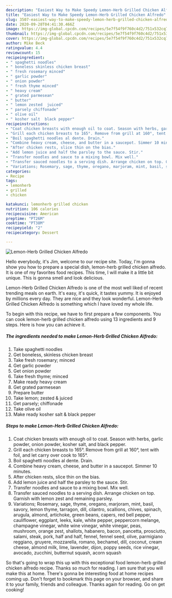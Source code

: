 ```yaml
---
description: "Easiest Way to Make Speedy Lemon-Herb Grilled Chicken Alfredo"
title: "Easiest Way to Make Speedy Lemon-Herb Grilled Chicken Alfredo"
slug: 3507-easiest-way-to-make-speedy-lemon-herb-grilled-chicken-alfredo
date: 2020-09-28T04:41:30.466Z
image: https://img-global.cpcdn.com/recipes/5e7f54f9f760c4d2/751x532cq70/lemon-herb-grilled-chicken-alfredo-recipe-main-photo.jpg
thumbnail: https://img-global.cpcdn.com/recipes/5e7f54f9f760c4d2/751x532cq70/lemon-herb-grilled-chicken-alfredo-recipe-main-photo.jpg
cover: https://img-global.cpcdn.com/recipes/5e7f54f9f760c4d2/751x532cq70/lemon-herb-grilled-chicken-alfredo-recipe-main-photo.jpg
author: Mike Beck
ratingvalue: 4.4
reviewcount: 15
recipeingredient:
- " spaghetti noodles"
- " boneless skinless chicken breast"
- " fresh rosemary minced"
- " garlic powder"
- " onion powder"
- " fresh thyme minced"
- " heavy cream"
- " grated parmesean"
- " butter"
- " lemon zested  juiced"
- " parsely chiffonade"
- " olive oil"
- " kosher salt  black pepper"
recipeinstructions:
- "Coat chicken breasts with enough oil to coat. Season with herbs, garlic powder, onion powder, kosher salt, and black pepper."
- "Grill each chicken breasts to 165°. Remove from grill at 160°, tent with foil, and let carry over cook to 165°."
- "Boil spaghetti noodles al dente. Drain."
- "Combine heavy cream, cheese, and butter in a saucepot. Simmer 10 minutes."
- "After chicken rests, slice thin on the bias."
- "Add lemon juice and half the parsley to the sauce. Stir."
- "Transfer noodles and sauce to a mixing bowl. Mix well."
- "Transfer sauced noodles to a serving dish. Arrange chicken on top. Garnish with lemon zest and remaining parsley."
- "Variations; Rosemary, sage, thyme, oregano, marjoram, mint, basil, savory, lemon thyme, tarragon, dill, cilantro, scallions, chives, spinach, arugula, almond, artichoke, green beans, capers, red bell pepper, cauliflower, eggplant, leeks, kale, white pepper, peppercorn melange, champagne vinegar, white wine vinegar, white vinegar, peas, mushroom, orange zest, shallots, habanero, bacon, pancetta, prosciutto, salami, steak, pork, half and half, fennel, fennel seed, olive, parmigiano reggiano, gruyere, mozzarella, romano, bechamel, dill, coconut, cream cheese, almond milk, lime, lavender, dijon, poppy seeds, rice vinegar, avocado, zucchini, butternut squash, acorn squash"
categories:
- Recipe
tags:
- lemonherb
- grilled
- chicken

katakunci: lemonherb grilled chicken 
nutrition: 106 calories
recipecuisine: American
preptime: "PT26M"
cooktime: "PT38M"
recipeyield: "2"
recipecategory: Dessert

---
```



![Lemon-Herb Grilled Chicken Alfredo](https://img-global.cpcdn.com/recipes/5e7f54f9f760c4d2/751x532cq70/lemon-herb-grilled-chicken-alfredo-recipe-main-photo.jpg)

Hello everybody, it's Jim, welcome to our recipe site. Today, I'm gonna show you how to prepare a special dish, lemon-herb grilled chicken alfredo. It is one of my favorites food recipes. This time, I will make it a little bit unique. This is gonna smell and look delicious.



Lemon-Herb Grilled Chicken Alfredo is one of the most well liked of recent trending meals on earth. It's easy, it's quick, it tastes yummy. It is enjoyed by millions every day. They are nice and they look wonderful. Lemon-Herb Grilled Chicken Alfredo is something which I have loved my whole life.


To begin with this recipe, we have to first prepare a few components. You can cook lemon-herb grilled chicken alfredo using 13 ingredients and 9 steps. Here is how you can achieve it.

<!--inarticleads1-->

##### The ingredients needed to make Lemon-Herb Grilled Chicken Alfredo:

1. Take  spaghetti noodles
1. Get  boneless, skinless chicken breast
1. Take  fresh rosemary; minced
1. Get  garlic powder
1. Get  onion powder
1. Take  fresh thyme; minced
1. Make ready  heavy cream
1. Get  grated parmesean
1. Prepare  butter
1. Take  lemon; zested &amp; juiced
1. Get  parsely; chiffonade
1. Take  olive oil
1. Make ready  kosher salt &amp; black pepper




<!--inarticleads2-->

##### Steps to make Lemon-Herb Grilled Chicken Alfredo:

1. Coat chicken breasts with enough oil to coat. Season with herbs, garlic powder, onion powder, kosher salt, and black pepper.
1. Grill each chicken breasts to 165°. Remove from grill at 160°, tent with foil, and let carry over cook to 165°.
1. Boil spaghetti noodles al dente. Drain.
1. Combine heavy cream, cheese, and butter in a saucepot. Simmer 10 minutes.
1. After chicken rests, slice thin on the bias.
1. Add lemon juice and half the parsley to the sauce. Stir.
1. Transfer noodles and sauce to a mixing bowl. Mix well.
1. Transfer sauced noodles to a serving dish. Arrange chicken on top. Garnish with lemon zest and remaining parsley.
1. Variations; Rosemary, sage, thyme, oregano, marjoram, mint, basil, savory, lemon thyme, tarragon, dill, cilantro, scallions, chives, spinach, arugula, almond, artichoke, green beans, capers, red bell pepper, cauliflower, eggplant, leeks, kale, white pepper, peppercorn melange, champagne vinegar, white wine vinegar, white vinegar, peas, mushroom, orange zest, shallots, habanero, bacon, pancetta, prosciutto, salami, steak, pork, half and half, fennel, fennel seed, olive, parmigiano reggiano, gruyere, mozzarella, romano, bechamel, dill, coconut, cream cheese, almond milk, lime, lavender, dijon, poppy seeds, rice vinegar, avocado, zucchini, butternut squash, acorn squash




So that's going to wrap this up with this exceptional food lemon-herb grilled chicken alfredo recipe. Thanks so much for reading. I am sure that you will make this at home. There's gonna be interesting food at home recipes coming up. Don't forget to bookmark this page on your browser, and share it to your family, friends and colleague. Thanks again for reading. Go on get cooking!
